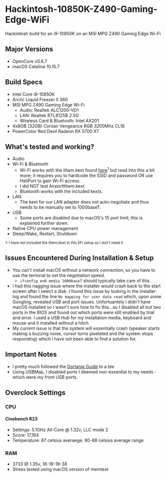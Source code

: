 # Hackintosh-10850K-Z490-Gaming-Edge-WiFi
Hackintosh build for an i9-10850K on an MSI MPG Z490 Gaming Edge Wi-Fi

## Major Versions
- OpenCore v0.6.7
- macOS Catalina 10.15.7

## Build Specs
- Intel Core i9-10850K
- Arctic Liquid Freezer II 360
- MSI MPG Z490 Gaming Edge Wi-Fi
	- Audio: Realtek ALC1200-VD1
	- LAN: Realtek RTL8125B 2.5G
  - Wireless Card & Bluetooth: Intel AX201
- 4x8GB (32GB) Corsair Vengeance RGB 3200Mhz CL16
- PowerColor Red Devil Radeon RX 5700 XT

## What's tested and working?
- Audio
- Wi-Fi & Bluetooth
  - Wi-Fi works with the itlwm.kext found [here](https://github.com/OpenIntelWireless/itlwm)<sup>1</sup> but read into this a bit more; it requires you to hardcode the SSID and password OR use HeliPort to gain Wi-Fi access.
  - I did NOT test AirportItlwm.kext.
  - Bluetooth works with the included kexts.
- LAN
  - The kext for our LAN adapter does not auto-negotiate and thus needs to be manually set to 1000baseT.
- USB
  - Some ports are disabled due to macOS's 15 port limit; this is explained further down.
- Native CPU power management
- Sleep/Wake, Restart, Shutdown

<sup>1: I have not included the itlwm.kext in this EFI setup as I don't need it.</sup>

## Issues Encountered During Installation & Setup
- You can't install macOS without a network connection, so you have to use the terminal to set the negotiation speed.
  - `ifconfig en0 media 1000baseT` should typically take care of this.
- I had this nagging issue where the installer would crash back to the start screen after I select a disk. I found this issue by looking in the installer log and found the line `No mapping for user data read` which, upon some Googling, revealed USB and port issues. Unfortuantely I didn't have macOS installed so I wasn't sure how to fix this...so I disabled all but two ports in the BIOS and found out which ports were still enabled by trial and error. I used a USB Hub for my installation media, keyboard and mouse and it installed without a hitch.
- My current issue is that the system will essentially crash (speaker starts making a buzzing noise, cursor turns pixelated and the system stops responding) which I have not been able to find a solution for.

## Important Notes
- I pretty much followed the [Dortania Guide](http://dortania.github.io) to a tee
- Using USBMap, I disabled ports I deemed non-essential to my needs - which were my front USB ports.

## Overclock Settings
### CPU
#### Cinebench R23
- Settings: 5.1GHz All-Core @ 1.32v, LLC mode 2
- Score: 17,184
- Temperature: 87 celsius averaege; 80-88 celsius average range
  
### RAM
- 3733 @ 1.35v, 16-18-18-38
- Stress tested using macOS version of memtest
